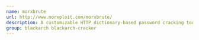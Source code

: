 ```yaml
---
name: morxbrute
url: http://www.morxploit.com/morxbrute/
description: A customizable HTTP dictionary-based password cracking tool written in Perl.
group: blackarch blackarch-cracker
---
```


